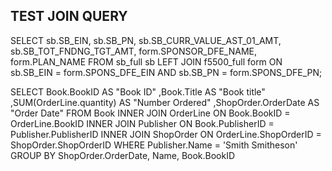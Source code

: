 ## TEST JOIN QUERY

SELECT sb.SB_EIN, sb.SB_PN, sb.SB_CURR_VALUE_AST_01_AMT, sb.SB_TOT_FNDNG_TGT_AMT, form.SPONSOR_DFE_NAME, form.PLAN_NAME
FROM sb_full sb
  LEFT JOIN f5500_full form
    ON sb.SB_EIN = form.SPONS_DFE_EIN AND sb.SB_PN = form.SPONS_DFE_PN;



SELECT Book.BookID AS "Book ID" ,Book.Title AS "Book title"   
,SUM(OrderLine.quantity) AS "Number Ordered" ,ShopOrder.OrderDate AS  
"Order Date" FROM Book
INNER JOIN OrderLine ON Book.BookID = OrderLine.BookID
INNER JOIN Publisher ON Book.PublisherID = Publisher.PublisherID
INNER JOIN ShopOrder ON OrderLine.ShopOrderID = ShopOrder.ShopOrderID
WHERE Publisher.Name = 'Smith Smitheson'
GROUP BY ShopOrder.OrderDate, Name, Book.BookID
